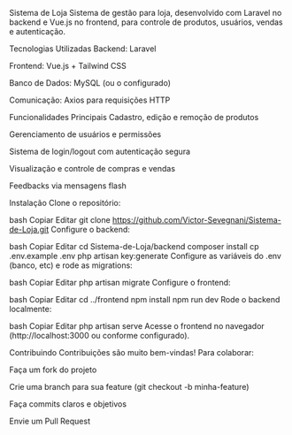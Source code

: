 Sistema de Loja
Sistema de gestão para loja, desenvolvido com Laravel no backend e Vue.js no frontend, para controle de produtos, usuários, vendas e autenticação.

Tecnologias Utilizadas
Backend: Laravel

Frontend: Vue.js + Tailwind CSS

Banco de Dados: MySQL (ou o configurado)

Comunicação: Axios para requisições HTTP

Funcionalidades Principais
Cadastro, edição e remoção de produtos

Gerenciamento de usuários e permissões

Sistema de login/logout com autenticação segura

Visualização e controle de compras e vendas

Feedbacks via mensagens flash

Instalação
Clone o repositório:

bash
Copiar
Editar
git clone https://github.com/Victor-Sevegnani/Sistema-de-Loja.git
Configure o backend:

bash
Copiar
Editar
cd Sistema-de-Loja/backend
composer install
cp .env.example .env
php artisan key:generate
Configure as variáveis do .env (banco, etc) e rode as migrations:

bash
Copiar
Editar
php artisan migrate
Configure o frontend:

bash
Copiar
Editar
cd ../frontend
npm install
npm run dev
Rode o backend localmente:

bash
Copiar
Editar
php artisan serve
Acesse o frontend no navegador (http://localhost:3000 ou conforme configurado).

Contribuindo
Contribuições são muito bem-vindas! Para colaborar:

Faça um fork do projeto

Crie uma branch para sua feature (git checkout -b minha-feature)

Faça commits claros e objetivos

Envie um Pull Request
